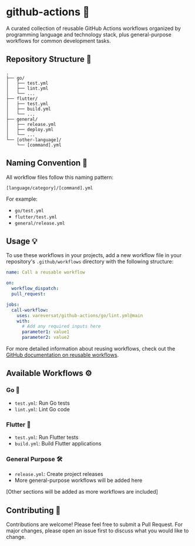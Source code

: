# github-actions 🚀

A curated collection of reusable GitHub Actions workflows organized by programming language and technology stack, plus general-purpose workflows for common development tasks.

## Repository Structure 📁

```
.
├── go/
│   ├── test.yml
│   ├── lint.yml
│   └── ...
├── flutter/
│   ├── test.yml
│   ├── build.yml
│   └── ...
├── general/
│   ├── release.yml
│   ├── deploy.yml
│   └── ...
└── [other-language]/
    └── [command].yml
```

## Naming Convention 📝

All workflow files follow this naming pattern:
```
[language/category]/[command].yml
```

For example:
- `go/test.yml`
- `flutter/test.yml`
- `general/release.yml`

## Usage 💡

To use these workflows in your projects, add a new workflow file in your repository's `.github/workflows` directory with the following structure:

```yml
name: Call a reusable workflow

on:
  workflow_dispatch:
  pull_request:

jobs:
  call-workflow:
    uses: vareversat/github-actions/go/lint.yml@main
    with:
      # Add any required inputs here
      parameter1: value1
      parameter2: value2
```

For more detailed information about reusing workflows, check out the [GitHub documentation on reusable workflows](https://docs.github.com/en/actions/sharing-automations/reusing-workflows#calling-a-reusable-workflow).

## Available Workflows ⚙️

### Go 🔵
- `test.yml`: Run Go tests
- `lint.yml`: Lint Go code

### Flutter 💙
- `test.yml`: Run Flutter tests
- `build.yml`: Build Flutter applications

### General Purpose 🛠️
- `release.yml`: Create project releases
- More general-purpose workflows will be added here

[Other sections will be added as more workflows are included]

## Contributing 🤝

Contributions are welcome! Please feel free to submit a Pull Request. For major changes, please open an issue first to discuss what you would like to change.

